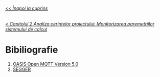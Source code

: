###### [<< Înapoi la cuprins](../Cuprins.md)
###### [< Capitolul 2 Analiza cerințelor proiectului: Monitorizarea paremetriilor sistemului de calcul](../Capitolul%202%20Analiza%20cerințelor%20proiectului/09.%20Monitorizarea%20parametrilor%20sistemului%20de%20calcul.md)
# Bibiliografie
1. [OASIS Open MQTT Version 5.0](https://docs.oasis-open.org/mqtt/mqtt/v5.0/mqtt-v5.0.html)
2. [SEGGER](https://www.segger.com/products/security-iot/emmqtt/)